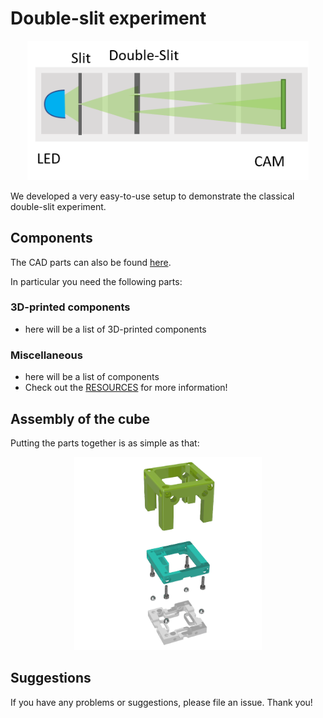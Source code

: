 # Double-slit experiment

<p align="center">
<img src="./IMAGES/UC2_Setups_13_Double-slit.png"
width="450">
</p>

We developed a very easy-to-use setup to demonstrate the classical double-slit experiment.


## Components
The CAD parts can also be found [here](./STL).

In particular you need the following parts:

### 3D-printed components
* here will be a list of 3D-printed components

### Miscellaneous
* here will be a list of components
* Check out the [RESOURCES](../../TUTORIALS/RESOURCES) for more information!


## Assembly of the cube
Putting the parts together is as simple as that:
<p align="center">
<img src="./IMAGES/UC2_assembly.png" width="300">
</p>





## Suggestions
If you have any problems or suggestions, please file an issue. Thank you!
